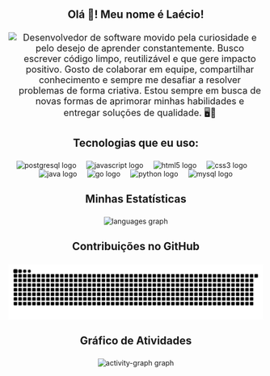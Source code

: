 <br clear="both">

<h2 align="center">Olá 👋! Meu nome é Laécio!</h2>

###

<p align="center">
  <img align="left" height="156" src="https://media1.giphy.com/media/v1.Y2lkPTc5MGI3NjExN2t2d3FkOTdmemRpcjhmNW8wa3I2ZjdwdG82NTJ3NWJxc3ZobDJtayZlcD12MV9pbnRlcm5hbF9naWZfYnlfaWQmY3Q9Zw/jBOOXxSJfG8kqMxT11/giphy.gif" />
  <span style="font-size: 18px;">Desenvolvedor de software movido pela curiosidade e pelo desejo de aprender constantemente. Busco escrever código limpo, reutilizável e que gere impacto positivo. Gosto de colaborar em equipe, compartilhar conhecimento e sempre me desafiar a resolver problemas de forma criativa. Estou sempre em busca de novas formas de aprimorar minhas habilidades e entregar soluções de qualidade. 🖥️🚀</span>
</p>

###

<h2 align="center">Tecnologias que eu uso:</h2>

###

<div align="center">
  <img src="https://cdn.jsdelivr.net/gh/devicons/devicon/icons/postgresql/postgresql-original.svg" height="32" alt="postgresql logo" />
  <img width="12" />
  <img src="https://cdn.jsdelivr.net/gh/devicons/devicon/icons/javascript/javascript-original.svg" height="32" alt="javascript logo" />
  <img width="12" />
  <img src="https://cdn.jsdelivr.net/gh/devicons/devicon/icons/html5/html5-original.svg" height="32" alt="html5 logo" />
  <img width="12" />
  <img src="https://cdn.jsdelivr.net/gh/devicons/devicon/icons/css3/css3-original.svg" height="32" alt="css3 logo" />
  <img width="12" />
  <img src="https://cdn.jsdelivr.net/gh/devicons/devicon/icons/java/java-original.svg" height="32" alt="java logo" />
  <img width="12" />
  <img src="https://cdn.jsdelivr.net/gh/devicons/devicon/icons/go/go-original.svg" height="32" alt="go logo" />
  <img width="12" />
  <img src="https://cdn.jsdelivr.net/gh/devicons/devicon/icons/python/python-original.svg" height="32" alt="python logo" />
  <img width="12" />
  <img src="https://cdn.jsdelivr.net/gh/devicons/devicon/icons/mysql/mysql-original.svg" height="32" alt="mysql logo" />
</div>

###

<h2 align="center">Minhas Estatísticas</h2>

### 

<div align="center">
  <img src="https://github-readme-stats.vercel.app/api/top-langs?username=laeciojn&locale=en&hide_title=false&layout=compact&card_width=320&langs_count=5&theme=github_dark&hide_border=true" height="150" alt="languages graph"  />
</div>

###

<h2 align="center">Contribuições no GitHub</h2>

### 

<picture align="center">
  <source media="(prefers-color-scheme: dark)" srcset="https://raw.githubusercontent.com/laeciodev/laeciodev/output/github-contribution-grid-snake-dark.svg">
  <source media="(prefers-color-scheme: light)" srcset="https://raw.githubusercontent.com/laeciodev/laeciodev/output/github-contribution-grid-snake-dark.svg">
  <img align="center" alt="github contribution grid snake animation" src="https://raw.githubusercontent.com/laeciodev/laeciodev/output/github-contribution-grid-snake.svg">
</picture>

###

<h2 align="center">Gráfico de Atividades</h2>

### 

<div align="center">
  <img src="https://github-readme-activity-graph.vercel.app/graph?username=laeciodev&radius=16&theme=github-dark&area=false&order=5&hide_border=true&hide_title=true" height="300" alt="activity-graph graph"  />
</div>
